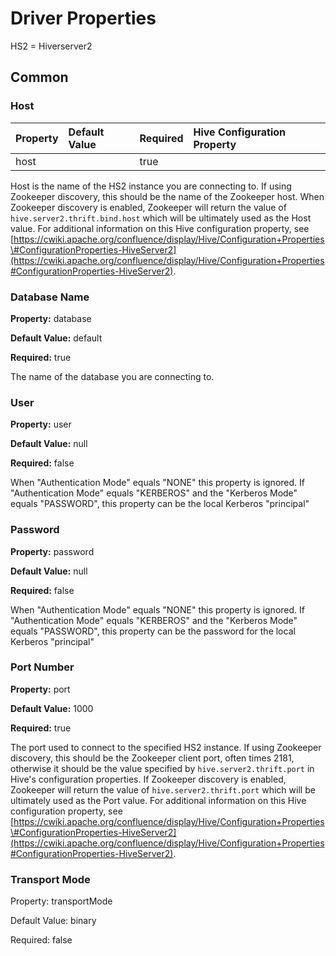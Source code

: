 # Driver Properties

HS2 = Hiverserver2

## Common

### Host

| Property | Default Value | Required | Hive Configuration Property |
| :--- | :--- | :--- | :--- |
| host |  | true |  |

Host is the name of the HS2 instance you are connecting to.  If using Zookeeper discovery, this should be the name of the Zookeeper host. When Zookeeper discovery is enabled, Zookeeper will return the value of `hive.server2.thrift.bind.host` which will be ultimately used as the Host value.  For additional information on this Hive configuration property, see [https://cwiki.apache.org/confluence/display/Hive/Configuration+Properties\#ConfigurationProperties-HiveServer2](https://cwiki.apache.org/confluence/display/Hive/Configuration+Properties#ConfigurationProperties-HiveServer2).

### Database Name

**Property:** database

**Default Value:** default

**Required:** true

The name of the database you are connecting to.

### User

**Property:** user

**Default Value:** null

**Required:** false

When "Authentication Mode" equals "NONE" this property is ignored.  If "Authentication Mode" equals "KERBEROS" and the "Kerberos Mode" equals "PASSWORD", this property can be the local Kerberos "principal"

### Password

**Property:** password

**Default Value:** null

**Required:** false

When "Authentication Mode" equals "NONE" this property is ignored.  If "Authentication Mode" equals "KERBEROS" and the "Kerberos Mode" equals "PASSWORD", this property can be the password for the local Kerberos "principal"

### Port Number

**Property:** port

**Default Value:** 1000

**Required:** true

The port used to connect to the specified HS2 instance.  If using Zookeeper discovery, this should be the Zookeeper client port, often times 2181, otherwise it should be the value specified by `hive.server2.thrift.port` in Hive's configuration properties.  If Zookeeper discovery is enabled, Zookeeper will return the value of `hive.server2.thrift.port`  which will be ultimately used as the Port value.  For additional information on this Hive configuration property, see [https://cwiki.apache.org/confluence/display/Hive/Configuration+Properties\#ConfigurationProperties-HiveServer2](https://cwiki.apache.org/confluence/display/Hive/Configuration+Properties#ConfigurationProperties-HiveServer2).

### Transport Mode

Property: transportMode

Default Value: binary

Required: false


